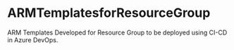 # ARMTemplatesforResourceGroup
ARM Templates Developed for Resource Group to be deployed using CI-CD in Azure DevOps.
